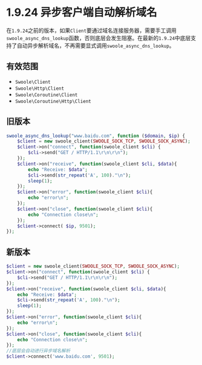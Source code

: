 # 1.9.24 异步客户端自动解析域名

在`1.9.24`之前的版本，如果`Client`要通过域名连接服务器，需要手工调用`swoole_async_dns_lookup`函数，否则底层会发生阻塞。在最新的`1.9.24`中底层支持了自动异步解析域名，不再需要显式调用`swoole_async_dns_lookup`。

有效范围
-----
* `Swoole\Client`
* `Swoole\Http\Client`
* `Swoole\Coroutine\Client`
* `Swoole\Coroutine\Http\Client`

旧版本
----
```php
swoole_async_dns_lookup("www.baidu.com", function ($domain, $ip) {
	$client = new swoole_client(SWOOLE_SOCK_TCP, SWOOLE_SOCK_ASYNC);
	$client->on("connect", function(swoole_client $cli) {
		$cli->send("GET / HTTP/1.1\r\n\r\n");
	});
	$client->on("receive", function(swoole_client $cli, $data){
		echo "Receive: $data";
		$cli->send(str_repeat('A', 100)."\n");
		sleep(1);
	});
	$client->on("error", function(swoole_client $cli){
		echo "error\n";
	});
	$client->on("close", function(swoole_client $cli){
		echo "Connection close\n";
	});
	$client->connect( $ip, 9501);
});
```

新版本
---
```php
$client = new swoole_client(SWOOLE_SOCK_TCP, SWOOLE_SOCK_ASYNC);
$client->on("connect", function(swoole_client $cli) {
    $cli->send("GET / HTTP/1.1\r\n\r\n");
});
$client->on("receive", function(swoole_client $cli, $data){
    echo "Receive: $data";
    $cli->send(str_repeat('A', 100)."\n");
    sleep(1);
});
$client->on("error", function(swoole_client $cli){
    echo "error\n";
});
$client->on("close", function(swoole_client $cli){
    echo "Connection close\n";
});
//底层会自动进行异步域名解析
$client->connect('www.baidu.com', 9501);
```